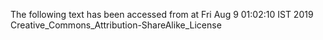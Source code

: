 The following text has been accessed from at Fri Aug 9 01:02:10 IST 2019
Creative_Commons_Attribution-ShareAlike_License
